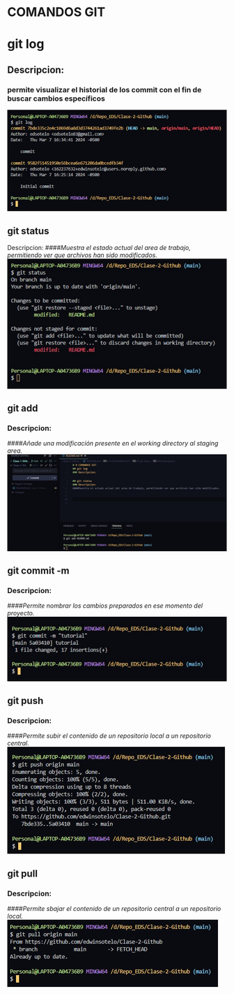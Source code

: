 # COMANDOS GIT

# git log
## Descripcion: 

### permite visualizar el historial de los commit con el fin de buscar cambios específicos
 ![git_log](./images/git_log.jpg)

## git status
Descripcion:
####*Muestra el estado actual del area de trabajo, permitiendo ver que archivos han sido modificados.*
![git_status](./images/git_status.jpg)
## git add
### Descripcion:
####*Añade una modificación presente en el working directory al staging area.*
![git_add](./images/git_add.jpg)
## git commit -m
### Descripcion:
####*Permite nombrar los cambios preparados en ese momento del proyecto.*
![git_commit](./images/git_commit.jpg)
## git push
### Descripcion:
####*Permite subir el contenido de un repositorio local a un repositorio central.*
![git_push](./images/git_push.jpg)

## git pull
### Descripcion:
####*Permite sbajar el contenido de un repositorio central a un repositorio local.*
![git_pull](./images/git_pull.jpg)


